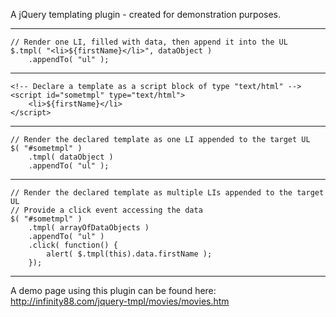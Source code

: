A jQuery templating plugin - created for demonstration purposes.
____________________________________________________________________

	// Render one LI, filled with data, then append it into the UL
	$.tmpl( "<li>${firstName}</li>", dataObject )
		.appendTo( "ul" );
____________________________________________________________________

	<!-- Declare a template as a script block of type "text/html" -->
	<script id="sometmpl" type="text/html">
		<li>${firstName}</li>
	</script>
____________________________________________________________________

	// Render the declared template as one LI appended to the target UL
	$( "#sometmpl" )
		.tmpl( dataObject )
		.appendTo( "ul" );
____________________________________________________________________

	// Render the declared template as multiple LIs appended to the target UL
	// Provide a click event accessing the data
	$( "#sometmpl" )
		.tmpl( arrayOfDataObjects )
		.appendTo( "ul" )
		.click( function() {
			alert( $.tmpl(this).data.firstName );
		});
____________________________________________________________________

A demo page using this plugin can be found here:
http://infinity88.com/jquery-tmpl/movies/movies.htm 
